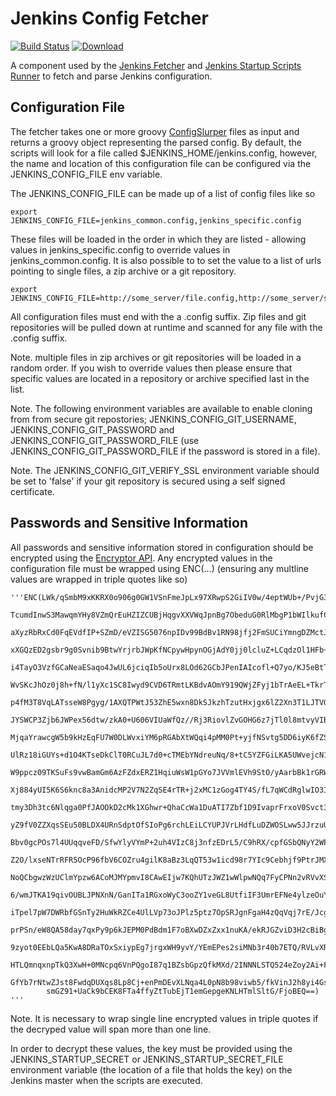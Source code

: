 # Jenkins Config Fetcher

[![Build Status](https://travis-ci.org/buildit/jenkins-config-fetcher.svg?branch=master)](https://travis-ci.org/buildit/jenkins-config-fetcher)
[ ![Download](https://api.bintray.com/packages/buildit/maven/jenkins-config-fetcher/images/download.svg) ](https://bintray.com/buildit/maven/jenkins-config-fetcher/_latestVersion)

A component used by the [Jenkins Fetcher](https://github.com/buildit/jenkins-fetcher) and [Jenkins Startup Scripts Runner](https://github.com/buildit/jenkins-startup-scripts-runner) to fetch and parse Jenkins configuration.

## Configuration File

The fetcher takes one or more groovy [ConfigSlurper](http://docs.groovy-lang.org/latest/html/gapi/groovy/util/ConfigSlurper.html) files as input and returns a groovy object representing the parsed config. By default, the scripts will look for a file called $JENKINS_HOME/jenkins.config, however, the name and location of this configuration file can be configured via the JENKINS_CONFIG_FILE env variable.

The JENKINS_CONFIG_FILE can be made up of a list of config files like so

```
export JENKINS_CONFIG_FILE=jenkins_common.config,jenkins_specific.config
```

These files will be loaded in the order in which they are listed - allowing values in jenkins_specific.config to override values in jenkins_common.config. It is also possible to to set the value to a list of urls pointing to single files, a zip archive or a git repository.

```
export JENKINS_CONFIG_FILE=http://some_server/file.config,http://some_server/some.zip,http://some_git_repo_server/some_project.git,http://some_git_repo_server/some_other_project.git#some_tag_or_branch
```

All configuration files must end with the a .config suffix. Zip files and git repositories will be pulled down at runtime and scanned for any file with the .config suffix.

Note. multiple files in zip archives or git repositories will be loaded in a random order. If you wish to override values then please ensure that specific values are located in a repository or archive specified last in the list.

Note. The following environment variables are available to enable cloning from from secure git repostories; JENKINS_CONFIG_GIT_USERNAME, JENKINS_CONFIG_GIT_PASSWORD and JENKINS_CONFIG_GIT_PASSWORD_FILE (use JENKINS_CONFIG_GIT_PASSWORD_FILE if the password is stored in a file).

Note. The JENKINS_CONFIG_GIT_VERIFY_SSL environment variable should be set to 'false' if your git repository is secured using a self signed certificate.

## Passwords and Sensitive Information

All passwords and sensitive information stored in configuration should be encrypted using the [Encryptor API](https://github.com/buildit/encryptor-api). Any encrypted values in the configuration file must be wrapped using ENC(...) (ensuring any multline values are wrapped in triple quotes like so)

```
'''ENC(LWk/qSmbM9xKKRX0o906g0GW1VSnFmeJpLx97XRwpS2GiIV0w/4eptWUb+/PvjG3rMotH+ZgwXAZH6W7yhFiJfe89INTAFhekL
        TcumdInwS3MawqmYHy8VZmQrEuHZIZCUBjHqgvXXVWqJpnBg7ObeduG0RlMbgP1bWIlkufCf56O0CHzHiLuHPpDiPwmQ8fOm1uby
        aXyzRbRxCd0FqEVdfIP+SZmD/eVZISG5076npIDv99BdBv1RN98jfj2FmSUCiYmngDZMctJZqF2wNzu1dtjPhE+iCH/e+S4WUxGG
        xXGQzED2gsbr9g0Svnib9BtwYrjrbJWpKfNCpywHpynOGjAdY0jj0lcluZ+LCqdzOl1HFb+/h6kgt1p3Jj7n/TeXHMwZlTnWtscW
        i4TayO3VzfGCaNeaESaqo4JwUL6jciqIb5oUrx8LOd62GCbJPenIAIcofl+Q7yo/KJ5eBtT36jQ8vhv9Uu5aH5wryf+YuC4I15qJ
        WvSKcJhOz0j8h+fN/l1yXc1SC8Iwyd9CVD6TRmtLKBdvAOmY919QWjZFyj1bTrAeEL+TkrTaWhkRiSxMXrLXf7mwZS4Ah3xipoDh
        p4fM3T8VqLATsseW8Pgyg/1AXQTPWtJ53ZhE5wxn8DkSJkzhTzutHxjgx6lZ2Xn3T1LJTVGrH/zut8AFKwe0k6Nk9kGkDqn8L8t1
        JYSWCP3Zjb6JWPex56dtw/zkA0+U606VIUaWfQz//Rj3RiovlZvGOHG6z7jTl0l8mtvyVIBE/3/77YjssX5zKP5FVXb184aT+qTQ
        MjqaYrawcgW5b9kHzEqFU7W0DLWvxiYM6pRGAbXtWQqi4pMM0Pt+yjfNSvtg5DD6iyK6fZSInD4U3v/kbE3AIupYMjTz0/fOZd2E
        UlRz18iGUYs+d1O4KTseDkClT0RCuJL7d0+cTMEbYNdreuNq/8+tC5YZFGiLKA5UWvejcN1+vZ6+L6ktpYdmEpWmef9VChRlcnnj
        W9ppcz09TKSuFs9vwBamGm6AzFZdxERZ1HqiuWsW1pGYo7JVVmlEVh9StO/yAarbBk1rGRW2UWNPRqkJqTGXxtW2P3S4EQhCBgdR
        Xj884yUI5K6S6knc8a3AnidcMP2V7N2ZqSE4rTR+j2xMC1zGog4TY4S/fL7qWCdRglwIO3I7tNg2tKN3VGk0GfNXiVfulPDutK3Z
        tmy3Dh3tc6Nlqga0PfJAOOkD2cMk1XGhwr+QhaCcWa1DuATI7Zbf1D9IvaprFrxoV0Svct3XXQ1T4muveak0iRF79SwgjGXvrh8y
        yZ9fV0ZZXqsSEu50BLDX4URnSdptOfSIoPg6rchLEiLCYUPJVrLHdfLuDZWOSLww5JJrzuUFE97sxoMK5pVzull0y88KLcfdDaKb
        Bbv0gcPOs7l4UUqqveFD/SfwYlyVYmP+2uh4VIzC8j3nfzEDrL5/C9hRX/cpfGSbQNyY2WPG/dUrDgUKlHRnENajTcfhd1t4tc24
        Z2O/lxseNTrRFR5OcP96fbV6COZru4gilK8aBz3LqQT53w1icd98r7YIc9Cebhjf9PtrJMXAxrkrtxR1wneiaYDoRC1OQpcGB6sO
        NoQCbgwzWzUClmYpzw6ACoMJMYpmvI8CAwEIjw7KQhUTzJWZ1wWlpwNQq7FyCPNn2vRVvXS3Aqp39I6aovSwgXV8BOAJszCmdNfl
        6/wmJTKA19qivOUBLJPNXnN/GanITa1RGxoWyC3ooZY1veGL8UtfiIF3UmrEFNe4ylzeOuYnPVbZ98vu0F9q44z82ZxF1WN2YV5c
        iTpel7pW7DWRbfGSnTy2HuWkRZCe4UlLVp73oJPlz5ptz7OpSRJgnFgaH4zQqVqj7rE/Jcgt2E/ngGPDyTJBJdEkIzriT+VLDicZ
        prPSn/eW8QA58day7qxPy9p6kJEPM0PdBdm1F7oBXwDZxZxx1nuKA/ekRJGZviD3H2cBiBgj84yKtLb/ULIv6jqXMUW3+LqQ0FeM
        9zyot0EEbLQa5KwA8DRaTOxSxiypEg7jrgxWH9yvY/YEmEPes2siMNb3r40b7ETQ/RVLvXRISAhVyeWrqDQLln7tVtRUqgpq0VXB
        HTLQmnqxnpTkQ3XwH+0MNcpq6VnPQgoI87q1BZsbGpzQfkMXd/2INNNLSTQ524eZoy2Ai+FFKdAURqY7pRcfCOYg1h82PO09bLgn
        GfYb7rNtwZJst8FwdqDUXqs8Lp8Cj+enPmDEvXLNqa4L0pN8b98viwb5/fkVinJ2h8yi4Gsg7ZSN6cWsUctQKi7OAmBxhHyMghxS
        smGZ91+UaCk9bCEK8FTa4ffyZtTubEjT1emGepgeKNLHTmlSltG/FjoBEQ==)
'''
```

Note. It is necessary to wrap single line encrypted values in triple quotes if the decryped value will span more than one line.

In order to decrypt these values, the key must be provided using the JENKINS_STARTUP_SECRET or JENKINS_STARTUP_SECRET_FILE environment variable (the location of a file that holds the key) on the Jenkins master when the scripts are executed.


